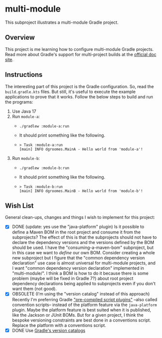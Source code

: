 # multi-module

This subproject illustrates a multi-module Gradle project.


## Overview

This project is me learning how to configure multi-module Gradle projects. Read more about Gradle's support for
multi-project builds at the [official doc site](https://docs.gradle.org/current/userguide/kotlin_dsl.html#sec:multi_project_builds).


## Instructions

The interesting part of this project is the Gradle configuration. So, read the `build.gradle.kts` files. But still, it's
useful to execute the example applications to prove that it works. Follow the below steps to build and run the programs:

1. Use Java 17
2. Run `module-a`:
   * ```shell
     ./gradlew :module-a:run
     ```
   * It should print something like the following.
   * ```text
     > Task :module-a:run
     [main] INFO dgroomes.MainA - Hello world from 'module-a'!
     ```
3. Run `module-b`:
   * ```shell
     ./gradlew :module-b:run
     ```
   * It should print something like the following.
   * ```text
     > Task :module-b:run
     [main] INFO dgroomes.MainB - Hello world from 'module-b'!
     ```


## Wish List

General clean-ups, changes and things I wish to implement for this project:

* [x] DONE (update: yes use the "java-platform" plugin) Is it possible to define a Maven BOM in the root project and consume it from the subprojects? The effect of this is
  that the subprojects should not have to declare the dependency versions and the versions defined by the BOM should be
  used. I have the "consuming-a-maven-bom" subproject, but in this case we want to *define* our own BOM. Consider creating a
  whole new subproject but I figure that the "common dependency version declaration" use case is almost universal for
  multi-module projects, and I want "common dependency version declaration" implemented in "multi-module/". I think a BOM
  is how to do it because there is some problem (maybe will be fixed in Gradle 7?) about root project dependency declarations
  being applied to subprojects even if you don't want them (not good).
* [x] OBSOLETE (I'm using the "version catalog" instead of this approach) Recently I'm preferring Gradle ["pre-compiled script plugins"](https://github.com/dgroomes/http-client-server-playground/blob/main/buildSrc/src/main/kotlin/common.gradle.kts)
  –also called convention scripts– instead of the platform feature via the `java-platform` plugin. Maybe the platform
  feature is best suited when it is published, like the Jackson or JUnit BOMs. But for a given project, I think the
  bespoke versioning constraints are best done in a conventions script. Replace the platform with a conventions script. 
* [x] DONE Use [Gradle's version catalogs](https://docs.gradle.org/current/userguide/platforms.html#sub:version-catalog)
